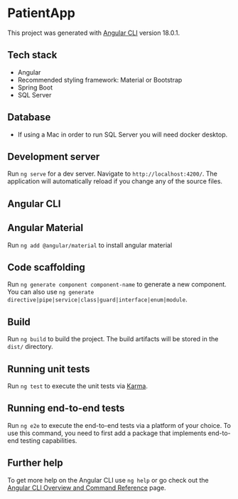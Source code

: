 # PatientApp

This project was generated with [Angular CLI](https://github.com/angular/angular-cli) version 18.0.1.

## Tech stack
- Angular
- Recommended styling framework: Material or Bootstrap
- Spring Boot
- SQL Server

## Database
- If using a Mac in order to run SQL Server you will need docker desktop. 

## Development server

Run `ng serve` for a dev server. Navigate to `http://localhost:4200/`. The application will automatically reload if you change any of the source files.

## Angular CLI 

## Angular Material
Run `ng add @angular/material` to install angular material

## Code scaffolding

Run `ng generate component component-name` to generate a new component. You can also use `ng generate directive|pipe|service|class|guard|interface|enum|module`.

## Build

Run `ng build` to build the project. The build artifacts will be stored in the `dist/` directory.

## Running unit tests

Run `ng test` to execute the unit tests via [Karma](https://karma-runner.github.io).

## Running end-to-end tests

Run `ng e2e` to execute the end-to-end tests via a platform of your choice. To use this command, you need to first add a package that implements end-to-end testing capabilities.

## Further help

To get more help on the Angular CLI use `ng help` or go check out the [Angular CLI Overview and Command Reference](https://angular.dev/tools/cli) page.
